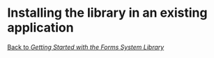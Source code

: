 # Installing the library in an existing application

[Back to *Getting Started with the Forms System Library*](README.md)
